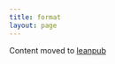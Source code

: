 ```yaml
---
title: format
layout: page
---
```


Content moved to [leanpub](https://leanpub.com/darkroomretreat/read#format)
